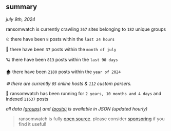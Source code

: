 
## summary
_july 9th, 2024_

ransomwatch is currently crawling `367` sites belonging to `182` unique groups

⏲ there have been `8` posts within the `last 24 hours`

🦈 there have been `37` posts within the `month of july`

🪐 there have been `813` posts within the `last 90 days`

🏚 there have been `2180` posts within the `year of 2024`

_⚙️ there are currently `85` online hosts & `112` custom parsers._

🦕 ransomwatch has been running for `2 years, 10 months and 4 days` and indexed `11637` posts

_all data  [(groups)](http://ransomwhat.telemetry.ltd/groups) and [(posts)](http://ransomwhat.telemetry.ltd/posts) is available in JSON (updated hourly)_

> ransomwatch is fully [open source](https://github.com/joshhighet/ransomwatch#ransomwatch--). please consider [sponsoring](https://github.com/sponsors/joshhighet) if you find it useful!

